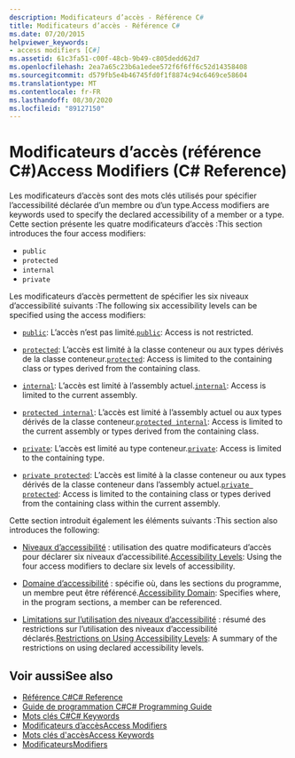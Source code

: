 ```yaml
---
description: Modificateurs d’accès - Référence C#
title: Modificateurs d’accès - Référence C#
ms.date: 07/20/2015
helpviewer_keywords:
- access modifiers [C#]
ms.assetid: 61c3fa51-c00f-48cb-9b49-c805dedd62d7
ms.openlocfilehash: 2ea7a65c23b6a1edee572f6f6ff6c52d14358408
ms.sourcegitcommit: d579fb5e4b46745fd0f1f8874c94c6469ce58604
ms.translationtype: MT
ms.contentlocale: fr-FR
ms.lasthandoff: 08/30/2020
ms.locfileid: "89127150"
---
```

# <a name="access-modifiers-c-reference"></a><span data-ttu-id="05828-103">Modificateurs d’accès (référence C#)</span><span class="sxs-lookup"><span data-stu-id="05828-103">Access Modifiers (C# Reference)</span></span>
<span data-ttu-id="05828-104">Les modificateurs d’accès sont des mots clés utilisés pour spécifier l’accessibilité déclarée d’un membre ou d’un type.</span><span class="sxs-lookup"><span data-stu-id="05828-104">Access modifiers are keywords used to specify the declared accessibility of a member or a type.</span></span> <span data-ttu-id="05828-105">Cette section présente les quatre modificateurs d’accès :</span><span class="sxs-lookup"><span data-stu-id="05828-105">This section introduces the four access modifiers:</span></span>  
  
- `public`
- `protected`
- `internal`
- `private`
  
 <span data-ttu-id="05828-106">Les modificateurs d’accès permettent de spécifier les six niveaux d’accessibilité suivants :</span><span class="sxs-lookup"><span data-stu-id="05828-106">The following six accessibility levels can be specified using the access modifiers:</span></span>  
  
- <span data-ttu-id="05828-107">[`public`](public.md): L’accès n’est pas limité.</span><span class="sxs-lookup"><span data-stu-id="05828-107">[`public`](public.md): Access is not restricted.</span></span>  
  
- <span data-ttu-id="05828-108">[`protected`](protected.md): L’accès est limité à la classe conteneur ou aux types dérivés de la classe conteneur.</span><span class="sxs-lookup"><span data-stu-id="05828-108">[`protected`](protected.md): Access is limited to the containing class or types derived from the containing class.</span></span>  
  
- <span data-ttu-id="05828-109">[`internal`](internal.md): L’accès est limité à l’assembly actuel.</span><span class="sxs-lookup"><span data-stu-id="05828-109">[`internal`](internal.md): Access is limited to the current assembly.</span></span>  
  
- <span data-ttu-id="05828-110">[`protected internal`](protected-internal.md): L’accès est limité à l’assembly actuel ou aux types dérivés de la classe conteneur.</span><span class="sxs-lookup"><span data-stu-id="05828-110">[`protected internal`](protected-internal.md): Access is limited to the current assembly or types derived from the containing class.</span></span>  
  
- <span data-ttu-id="05828-111">[`private`](private.md): L’accès est limité au type conteneur.</span><span class="sxs-lookup"><span data-stu-id="05828-111">[`private`](private.md): Access is limited to the containing type.</span></span>  

- <span data-ttu-id="05828-112">[`private protected`](private-protected.md): L’accès est limité à la classe conteneur ou aux types dérivés de la classe conteneur dans l’assembly actuel.</span><span class="sxs-lookup"><span data-stu-id="05828-112">[`private protected`](private-protected.md): Access is limited to the containing class or types derived from the containing class within the current assembly.</span></span>  
  
 <span data-ttu-id="05828-113">Cette section introduit également les éléments suivants :</span><span class="sxs-lookup"><span data-stu-id="05828-113">This section also introduces the following:</span></span>  
  
- <span data-ttu-id="05828-114">[Niveaux d’accessibilité](./accessibility-levels.md) : utilisation des quatre modificateurs d’accès pour déclarer six niveaux d’accessibilité.</span><span class="sxs-lookup"><span data-stu-id="05828-114">[Accessibility Levels](./accessibility-levels.md): Using the four access modifiers to declare six levels of accessibility.</span></span>  
  
- <span data-ttu-id="05828-115">[Domaine d’accessibilité](./accessibility-domain.md) : spécifie où, dans les sections du programme, un membre peut être référencé.</span><span class="sxs-lookup"><span data-stu-id="05828-115">[Accessibility Domain](./accessibility-domain.md): Specifies where, in the program sections, a member can be referenced.</span></span>  
  
- <span data-ttu-id="05828-116">[Limitations sur l’utilisation des niveaux d’accessibilité](./restrictions-on-using-accessibility-levels.md) : résumé des restrictions sur l’utilisation des niveaux d’accessibilité déclarés.</span><span class="sxs-lookup"><span data-stu-id="05828-116">[Restrictions on Using Accessibility Levels](./restrictions-on-using-accessibility-levels.md): A summary of the restrictions on using declared accessibility levels.</span></span>  
  
## <a name="see-also"></a><span data-ttu-id="05828-117">Voir aussi</span><span class="sxs-lookup"><span data-stu-id="05828-117">See also</span></span>

- [<span data-ttu-id="05828-118">Référence C#</span><span class="sxs-lookup"><span data-stu-id="05828-118">C# Reference</span></span>](../index.md)
- [<span data-ttu-id="05828-119">Guide de programmation C#</span><span class="sxs-lookup"><span data-stu-id="05828-119">C# Programming Guide</span></span>](../../programming-guide/index.md)
- [<span data-ttu-id="05828-120">Mots clés C#</span><span class="sxs-lookup"><span data-stu-id="05828-120">C# Keywords</span></span>](./index.md)
- [<span data-ttu-id="05828-121">Modificateurs d’accès</span><span class="sxs-lookup"><span data-stu-id="05828-121">Access Modifiers</span></span>](../../programming-guide/classes-and-structs/access-modifiers.md)
- [<span data-ttu-id="05828-122">Mots clés d'accès</span><span class="sxs-lookup"><span data-stu-id="05828-122">Access Keywords</span></span>](base.md)
- [<span data-ttu-id="05828-123">Modificateurs</span><span class="sxs-lookup"><span data-stu-id="05828-123">Modifiers</span></span>](index.md)
